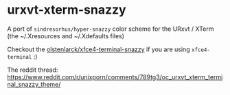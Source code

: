 # urxvt-xterm-snazzy
A port of `sindresorhus/hyper-snazzy` color scheme for the URxvt / XTerm (the ~/.Xresources and ~/.Xdefaults files)

Checkout the [olstenlarck/xfce4-terminal-snazzy](https://github.com/olstenlarck/xfce4-terminal-snazzy) if you are using `xfce4-terminal` :)

The reddit thread: https://www.reddit.com/r/unixporn/comments/789tg3/oc_urxvt_xterm_terminal_snazzy_theme/
